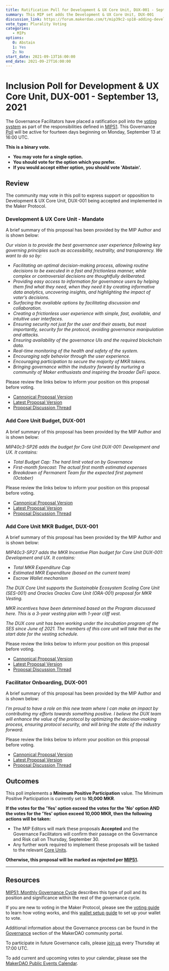 ```yaml
---
title: Ratification Poll for Development & UX Core Unit, DUX-001 - September 13, 2021
summary: This MIP set adds the Development & UX Core Unit, DUX-001
discussion_link: https://forum.makerdao.com/t/mip39c2-sp18-adding-development-ux-core-unit-dux-001/9770
vote_type: Plurality Voting
categories:
   - MIPs
options:
   0: Abstain
   1: Yes
   2: No
start_date: 2021-09-13T16:00:00
end_date: 2021-09-27T16:00:00
---
```

# Inclusion Poll for Development & UX Core Unit, DUX-001 - September 13, 2021

The Governance Facilitators have placed a ratification poll into the [voting system](https://vote.makerdao.com/polling) as part of the responsibilities defined in [MIP51](https://mips.makerdao.com/mips/details/MIP51). This Governance [Poll](https://community-development.makerdao.com/en/learn/governance/on-chain-gov) will be active for fourteen days beginning on Monday, September 13 at 16:00 UTC.

**This is a binary vote.** 
- **You may vote for a single option.** 
- **You should vote for the option which you prefer.**
- **If you would accept either option, you should vote 'Abstain'.**

## Review

The community may vote in this poll to express support or opposition to Development & UX Core Unit, DUX-001 being accepted and implemented in the Maker Protocol.

### Development & UX Core Unit - Mandate

A brief summary of this proposal has been provided by the MIP Author and is shown below:

*Our vision is to provide the best governance user experience following key governing principles such as accessibility, neutrality, and transparency. We want to do so by:*

* *Facilitating an optimal decision-making process, allowing routine decisions to be executed in a fast and frictionless manner, while complex or controversial decisions are thoughtfully deliberated.*
* *Providing easy access to information for governance users by helping them find what they need, when they need it by creating informative data analytics, uncovering insights, and highlighting the impact of voter’s decisions.*
* *Surfacing the available options by facilitating discussion and collaboration.*
* *Creating a frictionless user experience with simple, fast, available, and intuitive user interfaces.*
* *Ensuring security not just for the user and their assets, but most importantly, security for the protocol, avoiding governance manipulation and attacks.*
* *Ensuring availability of the governance UIs and the required blockchain data.*
* *Real-time monitoring of the health and safety of the system.*
* *Encouraging safe behavior through the user experience.*
* *Encouraging participation to secure the majority of MKR tokens.*
* *Bringing governance within the industry forward by nurturing a community of Maker enthusiasts and inspiring the broader DeFi space.*

Please review the links below to inform your position on this proposal before voting.
* [Cannonical Proposal Version](https://github.com/makerdao/mips/blob/597512747641658bc38c72bc17d1c84e43153c2b/MIP39/MIP39c2-Subproposals/MIP39c2-SP18.md)
* [Latest Proposal Version](https://mips.makerdao.com/mips/details/MIP39c2SP18)
* [Proposal Discussion Thread](https://forum.makerdao.com/t/mip39c2-sp18-adding-development-ux-core-unit-dux-001/9770)

### Add Core Unit Budget, DUX-001

A brief summary of this proposal has been provided by the MIP Author and is shown below:

*MIP40c3-SP26 adds the budget for Core Unit DUX-001: Development and UX. It contains:*

* *Total Budget Cap: The hard limit voted on by Governance*
* *First-month forecast: The actual first month estimated expenses*
* *Breakdown of Permanent Team for the expected first payment (October)*

Please review the links below to inform your position on this proposal before voting.
* [Cannonical Proposal Version](https://github.com/makerdao/mips/blob/597512747641658bc38c72bc17d1c84e43153c2b/MIP40/MIP40c3-Subproposals/MIP40c3-SP26.md)
* [Latest Proposal Version](https://mips.makerdao.com/mips/details/MIP40c3SP26)
* [Proposal Discussion Thread](https://forum.makerdao.com/t/mip40c3-sp26-development-ux-core-unit-budget-dux-001/9774)

### Add Core Unit MKR Budget, DUX-001

A brief summary of this proposal has been provided by the MIP Author and is shown below:

*MIP40c3-SP27 adds the MKR Incentive Plan budget for Core Unit DUX-001: Development and UX. It contains:*

* *Total MKR Expenditure Cap*
* *Estimated MKR Expenditure (based on the current team)*
* *Escrow Wallet mechanism*

*The DUX Core Unit supports the Sustainable Ecosystem Scaling Core Unit (SES-001) and Oracles Oracles Core Unit (ORA-001) proposal for MKR Vesting.*

*MKR incentives have been determined based on the Program discussed here. This is a 3-year vesting plan with 1-year cliff vest.*

*The DUX core unit has been working under the incubation program of the SES since June of 2021. The members of this core unit will take that as the start date for the vesting schedule.*

Please review the links below to inform your position on this proposal before voting.
* [Cannonical Proposal Version](https://github.com/makerdao/mips/blob/597512747641658bc38c72bc17d1c84e43153c2b/MIP40/MIP40c3-Subproposals/MIP40c3-SP27.md)
* [Latest Proposal Version](https://mips.makerdao.com/mips/details/MIP40c3SP27)
* [Proposal Discussion Thread](https://forum.makerdao.com/t/mip40c3-sp27-development-ux-core-unit-mkr-budget-dux-001/9777)

### Facilitator Onboarding, DUX-001

A brief summary of this proposal has been provided by the MIP Author and is shown below:

*I’m proud to have a role on this new team where I can make an impact by contributing my efforts towards something positive. I believe the DUX team will enhance the value of the protocol by optimizing the decision-making process, ensuring protocol security, and will bring the state of the industry forward.*

Please review the links below to inform your position on this proposal before voting.
* [Cannonical Proposal Version](https://github.com/makerdao/mips/blob/597512747641658bc38c72bc17d1c84e43153c2b/MIP41/MIP41c4-Subproposals/MIP41c4-SP19.md)
* [Latest Proposal Version](https://mips.makerdao.com/mips/details/MIP41c4SP19)
* [Proposal Discussion Thread](https://forum.makerdao.com/t/mip41c4-sp19-facilitator-onboarding-development-and-ux-core-unit-dux-001/9779)

## Outcomes

This poll implements a **Minimum Positive Participation** value. The Minimum Positive Participation is currently set to **10,000 MKR**.

**If the votes for the 'Yes' option exceed the votes for the 'No' option AND the votes for the 'Yes' option exceed 10,000 MKR, then the following actions will be taken:**
* The MIP Editors will mark these proposals **Accepted** and the Governance Facilitators will confirm their passage on the Governance and Risk call on Thursday, September 30.
* Any further work required to implement these proposals will be tasked to the relevant [Core Units](https://mips.makerdao.com/mips/details/MIP38#mip38c2-core-unit-state).

**Otherwise, this proposal will be marked as rejected per [MIP51](https://mips.makerdao.com/mips/details/MIP51#mip51c2-ratification-poll).**

---

## Resources

[MIP51: Monthly Governance Cycle](https://mips.makerdao.com/mips/details/MIP51) describes this type of poll and its position and significance within the rest of the governance cycle.

If you are new to voting in the Maker Protocol, please see the [voting guide](https://community-development.makerdao.com/en/learn/governance/how-voting-works/) to learn how voting works, and this [wallet setup guide](https://community-development.makerdao.com/en/learn/governance/voting-setup/) to set up your wallet to vote.

Additional information about the Governance process can be found in the [Governance](https://community-development.makerdao.com/en/learn/governance) section of the MakerDAO community portal.

To participate in future Governance calls, please [join us](https://github.com/makerdao/community/tree/master/governance/governance-and-risk-meetings) every Thursday at 17:00 UTC.

To add current and upcoming votes to your calendar, please see the [MakerDAO Public Events Calendar](https://calendar.google.com/calendar/embed?src=makerdao.com_3efhm2ghipksegl009ktniomdk%40group.calendar.google.com&ctz=UTC&mode=week&showCalendars=0&showPrint=0).
